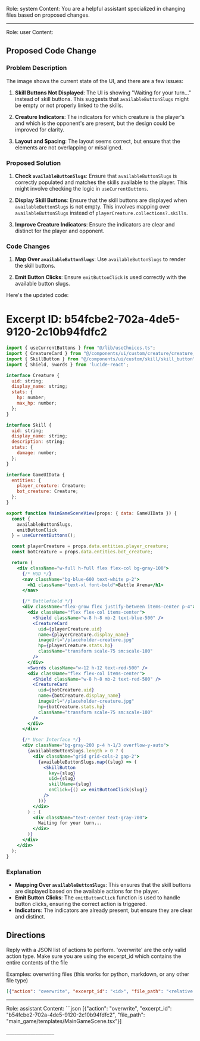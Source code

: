Role: system
Content: You are a helpful assistant specialized in changing files based on proposed changes.
__________________
Role: user
Content: 
## Proposed Code Change
### Problem Description

The image shows the current state of the UI, and there are a few issues:

1. **Skill Buttons Not Displayed**: The UI is showing "Waiting for your turn..." instead of skill buttons. This suggests that `availableButtonSlugs` might be empty or not properly linked to the skills.

2. **Creature Indicators**: The indicators for which creature is the player's and which is the opponent's are present, but the design could be improved for clarity.

3. **Layout and Spacing**: The layout seems correct, but ensure that the elements are not overlapping or misaligned.

### Proposed Solution

1. **Check `availableButtonSlugs`**: Ensure that `availableButtonSlugs` is correctly populated and matches the skills available to the player. This might involve checking the logic in `useCurrentButtons`.

2. **Display Skill Buttons**: Ensure that the skill buttons are displayed when `availableButtonSlugs` is not empty. This involves mapping over `availableButtonSlugs` instead of `playerCreature.collections?.skills`.

3. **Improve Creature Indicators**: Ensure the indicators are clear and distinct for the player and opponent.

### Code Changes

1. **Map Over `availableButtonSlugs`**: Use `availableButtonSlugs` to render the skill buttons.

2. **Emit Button Clicks**: Ensure `emitButtonClick` is used correctly with the available button slugs.

Here's the updated code:

# Excerpt ID: b54fcbe2-702a-4de5-9120-2c10b94fdfc2
```jsx main_game/templates/MainGameScene.tsx
import { useCurrentButtons } from "@/lib/useChoices.ts";
import { CreatureCard } from "@/components/ui/custom/creature/creature_card";
import { SkillButton } from "@/components/ui/custom/skill/skill_button";
import { Shield, Swords } from 'lucide-react';

interface Creature {
  uid: string;
  display_name: string;
  stats: {
    hp: number;
    max_hp: number;
  };
}

interface Skill {
  uid: string;
  display_name: string;
  description: string;
  stats: {
    damage: number;
  };
}

interface GameUIData {
  entities: {
    player_creature: Creature;
    bot_creature: Creature;
  };
}

export function MainGameSceneView(props: { data: GameUIData }) {
  const {
    availableButtonSlugs,
    emitButtonClick
  } = useCurrentButtons();

  const playerCreature = props.data.entities.player_creature;
  const botCreature = props.data.entities.bot_creature;

  return (
    <div className="w-full h-full flex flex-col bg-gray-100">
      {/* HUD */}
      <nav className="bg-blue-600 text-white p-2">
        <h1 className="text-xl font-bold">Battle Arena</h1>
      </nav>

      {/* Battlefield */}
      <div className="flex-grow flex justify-between items-center p-4">
        <div className="flex flex-col items-center">
          <Shield className="w-8 h-8 mb-2 text-blue-500" />
          <CreatureCard
            uid={playerCreature.uid}
            name={playerCreature.display_name}
            imageUrl="/placeholder-creature.jpg"
            hp={playerCreature.stats.hp}
            className="transform scale-75 sm:scale-100"
          />
        </div>
        <Swords className="w-12 h-12 text-red-500" />
        <div className="flex flex-col items-center">
          <Shield className="w-8 h-8 mb-2 text-red-500" />
          <CreatureCard
            uid={botCreature.uid}
            name={botCreature.display_name}
            imageUrl="/placeholder-creature.jpg"
            hp={botCreature.stats.hp}
            className="transform scale-75 sm:scale-100"
          />
        </div>
      </div>

      {/* User Interface */}
      <div className="bg-gray-200 p-4 h-1/3 overflow-y-auto">
        {availableButtonSlugs.length > 0 ? (
          <div className="grid grid-cols-2 gap-2">
            {availableButtonSlugs.map((slug) => (
              <SkillButton
                key={slug}
                uid={slug}
                skillName={slug}
                onClick={() => emitButtonClick(slug)}
              />
            ))}
          </div>
        ) : (
          <div className="text-center text-gray-700">
            Waiting for your turn...
          </div>
        )}
      </div>
    </div>
  );
}
```

### Explanation

- **Mapping Over `availableButtonSlugs`**: This ensures that the skill buttons are displayed based on the available actions for the player.
- **Emit Button Clicks**: The `emitButtonClick` function is used to handle button clicks, ensuring the correct action is triggered.
- **Indicators**: The indicators are already present, but ensure they are clear and distinct.

## Directions
Reply with a JSON list of actions to perform. 'overwrite' are the only valid action type. 
Make sure you are using the excerpt_id which contains the entire contents of the file

Examples:
overwriting files (this works for python, markdown, or any other file type)
```json output_example1
[{"action": "overwrite", "excerpt_id": "<id>", "file_path": "<relative file path>"}]
```

__________________
Role: assistant
Content: ```json
[{"action": "overwrite", "excerpt_id": "b54fcbe2-702a-4de5-9120-2c10b94fdfc2", "file_path": "main_game/templates/MainGameScene.tsx"}]
```
__________________
